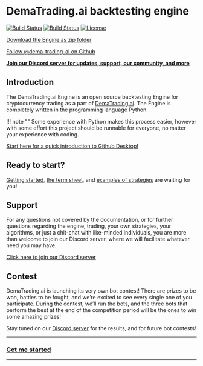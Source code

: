 # DemaTrading.ai backtesting engine

[![Build Status](https://img.shields.io/github/forks/dema-trading-ai/engine.svg)](https://github.com/dema-trading-ai/engine)
[![Build Status](https://img.shields.io/github/stars/dema-trading-ai/engine.svg)](https://github.com/dema-trading-ai/engine)
[![License](https://img.shields.io/github/license/dema-trading-ai/engine.svg)](https://github.com/dema-trading-ai/engine)

<a class="github-button" href="https://github.com/dema-trading-ai/engine/archive/main.zip" data-icon="octicon-cloud-download" data-size="large" aria-label="Clone dema-trading-ai/engine on GitHub">Download the Engine as zip folder</a>

<a class="github-button" href="https://github.com/dema-trading-ai" data-size="large" aria-label="Follow @dema-trading-ai on GitHub">Follow @dema-trading-ai on Github</a>

**[Join our Discord server for updates, support, our community, and more](https://discord.gg/WXxjtNzjEx)**


## Introduction

The DemaTrading.ai Engine is an open source backtesting Engine for cryptocurrency trading as a part of
[DemaTrading.ai](https://DemaTrading.ai). The Engine is completely written in the programming language Python.

!!! note ""
    Some experience with Python makes this process easier, however with some effort this project should be runnable for 
    everyone, no matter your experience with coding.

[Start here for a quick introduction to Github Desktop!](https://docs.dematrading.ai/getting_started/installation/github_desktop/)


## Ready to start?

[Getting started](https://docs.dematrading.ai/getting_started/installation/installation/),
[the term sheet](https://docs.dematrading.ai/getting_started/trading101/termsheet/),
and [examples of strategies](https://docs.dematrading.ai/getting_started/strategies/strategyexamples/) are waiting for you!


## Support

For any questions not covered by the documentation, or for further questions regarding the engine, trading, your own
strategies, your algorithms, or just a chit-chat with like-minded individuals, you are more than welcome to join our
Discord server, where we will facilitate whatever need you may have.

[Click here to join our Discord server](https://discord.gg/WXxjtNzjEx)


## Contest

DemaTrading.ai is launching its very own bot contest! There are prizes to be won, battles to be fought, and we’re excited
to see every single one of you participate. During the contest, we’ll run the bots, and the three bots that perform the best at the end of the competition period will be the ones to win some amazing prizes!

Stay tuned on our [Discord server](https://discord.gg/WXxjtNzjEx) for the results, and for future bot contests!


***

### [Get me started](https://docs.dematrading.ai/getting_started/installation/installation/)

***
